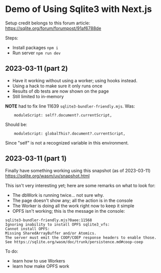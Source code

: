 # Demo of Using Sqlite3 with Next.js

Setup credit belongs to this forum article:
https://sqlite.org/forum/forumpost/91af6788de

Steps:
- Install packages `npm i`
- Run server `npm run dev`


## 2023-03-11 (part 2)

- Have it working without using a worker; using hooks instead.
- Using a hack to make sure it only runs once
- Results of db tests are now shown on the page
- Still limited to in-memory

**NOTE** had to fix line 11639 `sqlite3-bundler-friendly.mjs`.
Was:
```
    moduleScript: self?.document?.currentScript,
```
Should be: 
```
    moduleScript: globalThis?.document?.currentScript,
```
Since "self" is not a recognized variable in this environment.


## 2023-03-11 (part 1)

Finally have something working using this snapshot (as of 2023-03-11)
https://sqlite.org/wasm/uv/snapshot.html


This isn't very interesting yet; here are some remarks on what to look for:

- The dbWork is running twice... not sure why.
- The page doesn't show any; all the action is in the console
- The Worker is doing all the work right now to keep it simple
- OPFS isn't working; this is the message in the console:
```
sqlite3-bundler-friendly.mjs?0aee:11568 
Ignoring inability to install OPFS sqlite3_vfs: 
Cannot install OPFS: 
Missing SharedArrayBuffer and/or Atomics. 
The server must emit the COOP/COEP response headers to enable those. 
See https://sqlite.org/wasm/doc/trunk/persistence.md#coop-coep
```

To do:
- learn how to use Workers 
- learn how make OPFS work
